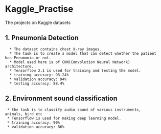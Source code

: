 # Kaggle_Practise
The projects on Kaggle datasets

## 1. Pneumonia Detection 
      * The dataset contains chest X-ray images.
      * The task is to create a model that can detect whether the patient has Pneumonia or not.
      * Model used here is of CNN(Convolution Neural Network) architecture.
      * Tensorflow 2.1 is used for training and testing the model.
      * training accuracy: 93.24%
      * validation accuracy: 94%
      * testing accuracy: 88.4%

## 2. Environment sound classification
     * the task is to classify audio sound of various instruments, animals, bird etc
     * Tensorflow is used for making deep learning model.
     * training accuracy: 90%
     * validation accuracy: 86%
